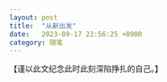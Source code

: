 ```yaml
---
layout: post
title:  "从新出发"
date:   2023-09-17 22:56:25 +0900
category: 随笔
---
```


【谨以此文纪念此时此刻深陷挣扎的自己。】